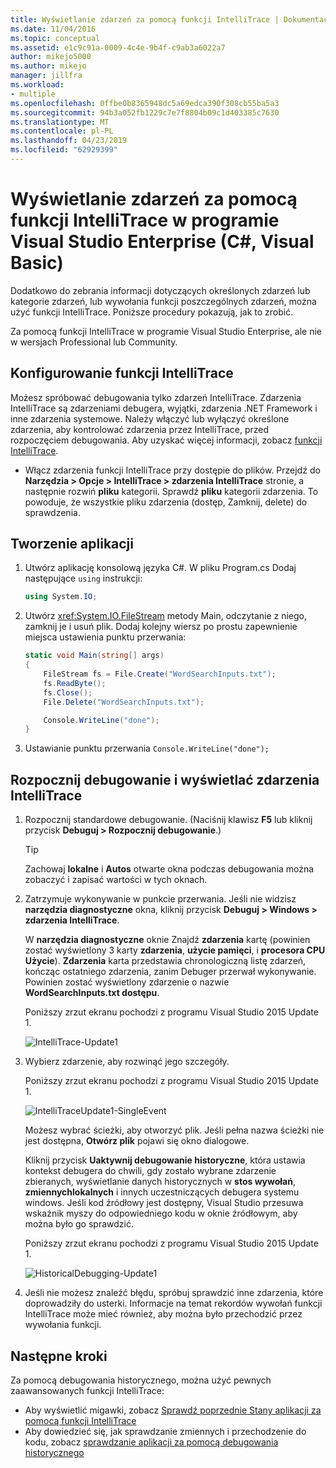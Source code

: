 ```yaml
---
title: Wyświetlanie zdarzeń za pomocą funkcji IntelliTrace | Dokumentacja firmy Microsoft
ms.date: 11/04/2016
ms.topic: conceptual
ms.assetid: e1c9c91a-0009-4c4e-9b4f-c9ab3a6022a7
author: mikejo5000
ms.author: mikejo
manager: jillfra
ms.workload:
- multiple
ms.openlocfilehash: 0ffbe0b8365948dc5a69edca390f308cb55ba5a3
ms.sourcegitcommit: 94b3a052fb1229c7e7f8804b09c1d403385c7630
ms.translationtype: MT
ms.contentlocale: pl-PL
ms.lasthandoff: 04/23/2019
ms.locfileid: "62929399"
---
```

# <a name="view-events-with-intellitrace-in-visual-studio-enterprise-c-visual-basic"></a>Wyświetlanie zdarzeń za pomocą funkcji IntelliTrace w programie Visual Studio Enterprise (C#, Visual Basic)

Dodatkowo do zebrania informacji dotyczących określonych zdarzeń lub kategorie zdarzeń, lub wywołania funkcji poszczególnych zdarzeń, można użyć funkcji IntelliTrace. Poniższe procedury pokazują, jak to zrobić.

Za pomocą funkcji IntelliTrace w programie Visual Studio Enterprise, ale nie w wersjach Professional lub Community.

## <a name="GettingStarted"></a> Konfigurowanie funkcji IntelliTrace

Możesz spróbować debugowania tylko zdarzeń IntelliTrace. Zdarzenia IntelliTrace są zdarzeniami debugera, wyjątki, zdarzenia .NET Framework i inne zdarzenia systemowe. Należy włączyć lub wyłączyć określone zdarzenia, aby kontrolować zdarzenia przez IntelliTrace, przed rozpoczęciem debugowania. Aby uzyskać więcej informacji, zobacz [funkcji IntelliTrace](../debugger/intellitrace-features.md).

- Włącz zdarzenia funkcji IntelliTrace przy dostępie do plików. Przejdź do **Narzędzia > Opcje > IntelliTrace > zdarzenia IntelliTrace** stronie, a następnie rozwiń **pliku** kategorii. Sprawdź **pliku** kategorii zdarzenia. To powoduje, że wszystkie pliku zdarzenia (dostęp, Zamknij, delete) do sprawdzenia.

## <a name="create-your-app"></a>Tworzenie aplikacji

1. Utwórz aplikację konsolową języka C#. W pliku Program.cs Dodaj następujące `using` instrukcji:

    ```csharp
    using System.IO;
    ```

2. Utwórz <xref:System.IO.FileStream> metody Main, odczytanie z niego, zamknij je i usuń plik. Dodaj kolejny wiersz po prostu zapewnienie miejsca ustawienia punktu przerwania:

    ```csharp
    static void Main(string[] args)
    {
        FileStream fs = File.Create("WordSearchInputs.txt");
        fs.ReadByte();
        fs.Close();
        File.Delete("WordSearchInputs.txt");

        Console.WriteLine("done");
    }
    ```

3. Ustawianie punktu przerwania `Console.WriteLine("done");`

## <a name="start-debugging-and-view-intellitrace-events"></a>Rozpocznij debugowanie i wyświetlać zdarzenia IntelliTrace

1. Rozpocznij standardowe debugowanie. (Naciśnij klawisz **F5** lub kliknij przycisk **Debuguj > Rozpocznij debugowanie**.)

    > [!TIP]
    > Zachowaj **lokalne** i **Autos** otwarte okna podczas debugowania można zobaczyć i zapisać wartości w tych oknach.

2. Zatrzymuje wykonywanie w punkcie przerwania. Jeśli nie widzisz **narzędzia diagnostyczne** okna, kliknij przycisk **Debuguj > Windows > zdarzenia IntelliTrace**.

    W **narzędzia diagnostyczne** oknie Znajdź **zdarzenia** kartę (powinien zostać wyświetlony 3 karty **zdarzenia**, **użycie pamięci**, i **procesora CPU Użycie**). **Zdarzenia** karta przedstawia chronologiczną listę zdarzeń, kończąc ostatniego zdarzenia, zanim Debuger przerwał wykonywanie. Powinien zostać wyświetlony zdarzenie o nazwie **WordSearchInputs.txt dostępu**.

    Poniższy zrzut ekranu pochodzi z programu Visual Studio 2015 Update 1.

    ![IntelliTrace&#45;Update1](../debugger/media/intellitrace-update1.png "IntelliTrace-Update1")

3. Wybierz zdarzenie, aby rozwinąć jego szczegóły.

    Poniższy zrzut ekranu pochodzi z programu Visual Studio 2015 Update 1.

    ![IntelliTraceUpdate1&#45;SingleEvent](../debugger/media/intellitraceupdate1-singleevent.png "IntelliTraceUpdate1-SingleEvent")

    Możesz wybrać ścieżki, aby otworzyć plik. Jeśli pełna nazwa ścieżki nie jest dostępna, **Otwórz plik** pojawi się okno dialogowe.

    Kliknij przycisk **Uaktywnij debugowanie historyczne**, która ustawia kontekst debugera do chwili, gdy zostało wybrane zdarzenie zbieranych, wyświetlanie danych historycznych w **stos wywołań**, **zmiennychlokalnych** i innych uczestniczących debugera systemu windows. Jeśli kod źródłowy jest dostępny, Visual Studio przesuwa wskaźnik myszy do odpowiedniego kodu w oknie źródłowym, aby można było go sprawdzić.

    Poniższy zrzut ekranu pochodzi z programu Visual Studio 2015 Update 1.

    ![HistoricalDebugging&#45;Update1](../debugger/media/historicaldebugging-update1.png "HistoricalDebugging-Update1")

4. Jeśli nie możesz znaleźć błędu, spróbuj sprawdzić inne zdarzenia, które doprowadziły do usterki. Informacje na temat rekordów wywołań funkcji IntelliTrace może mieć również, aby można było przechodzić przez wywołania funkcji.

## <a name="next-steps"></a>Następne kroki

Za pomocą debugowania historycznego, można użyć pewnych zaawansowanych funkcji IntelliTrace:

- Aby wyświetlić migawki, zobacz [Sprawdź poprzednie Stany aplikacji za pomocą funkcji IntelliTrace](../debugger/view-historical-application-state.md)
- Aby dowiedzieć się, jak sprawdzanie zmiennych i przechodzenie do kodu, zobacz [sprawdzanie aplikacji za pomocą debugowania historycznego](../debugger/historical-debugging-inspect-app.md)
